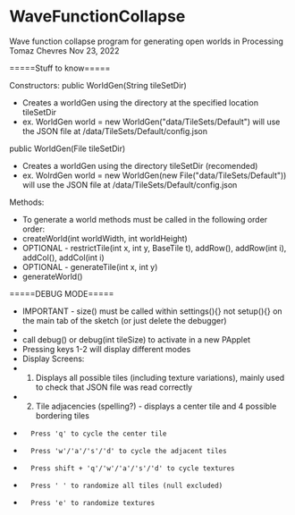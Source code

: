 # WaveFunctionCollapse
Wave function collapse program for generating open worlds in Processing
Tomaz Chevres
Nov 23, 2022


=====Stuff to know=====

Constructors:
public WorldGen(String tileSetDir)
- Creates a worldGen using the directory at the specified location tileSetDir
- ex. WorldGen world = new WorldGen("data/TileSets/Default") will use the JSON file at /data/TileSets/Default/config.json

public WorldGen(File tileSetDir)
- Creates a worldGen using the directory tileSetDir (recomended)
- ex. WolrdGen world = new WorldGen(new File("data/TileSets/Default")) will use the JSON file at /data/TileSets/Default/config.json


Methods:
- To generate a world methods must be called in the following order order:
- createWorld(int worldWidth, int worldHeight)
- OPTIONAL - restrictTile(int x, int y, BaseTile t), addRow(), addRow(int i), addCol(), addCol(int i)
- OPTIONAL - generateTile(int x, int y)
- generateWorld()



=====DEBUG MODE=====
- IMPORTANT - size() must be called within settings(){} not setup(){} on the main tab of the sketch (or just delete the debugger)
-
- call debug() or debug(int tileSize) to activate in a new PApplet
- Pressing keys 1-2 will display different modes
- Display Screens:
-   1. Displays all possible tiles (including texture variations), mainly used to check that JSON file was read correctly
-   2. Tile adjacencies (spelling?) - displays a center tile and 4 possible bordering tiles
-       Press 'q' to cycle the center tile
-       Press 'w'/'a'/'s'/'d' to cycle the adjacent tiles
-       Press shift + 'q'/'w'/'a'/'s'/'d' to cycle textures
-       Press ' ' to randomize all tiles (null excluded)
-       Press 'e' to randomize textures
